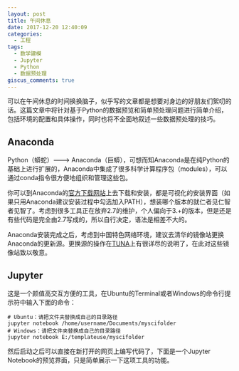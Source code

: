 ```yaml
---
layout: post
title: 午间休息
date: 2017-12-20 12:40:09
categories:
  - 工程
tags:
  - 数学建模
  - Jupyter
  - Python
  - 数据预处理
giscus_comments: true
---
```


可以在午间休息的时间换换脑子，似乎写的文章都是想要对身边的好朋友们絮叨的话。这篇文章中将针对基于Python的数据预览和简单预处理问题进行简单介绍，包括环境的配置和具体操作，同时也将不全面地叙述一些数据预处理的技巧。

<!-- more -->

## Anaconda

Python（蟒蛇）---> Anaconda（巨蟒），可想而知Anaconda是在纯Python的基础上进行扩展的，Anaconda中集成了很多科学计算程序包（modules），可以通过conda指令很方便地组织和管理这些包。

你可以到Anaconda的[官方下载网站](https://www.anaconda.com/download/)上去下载和安装，都是可视化的安装界面（如果只用Anaconda建议安装过程中勾选加入PATH），想装哪个版本的就仁者见仁智者见智了。考虑到很多工具正在放弃2.7的维护，个人偏向于3.+的版本，但是还是有些代码是完全由2.7写成的，所以自行决定，语法是相差不大的。

Anaconda安装完成之后，考虑到中国特色网络环境，建议去清华的镜像站更换Anaconda的更新源。更换源的操作在[TUNA](https://mirrors.tuna.tsinghua.edu.cn/help/anaconda/)上有很详尽的说明了，在此对这些镜像站致以敬意。

## Jupyter

这是一个颜值高交互方便的工具，在Ubuntu的Terminal或者Windows的命令行提示符中输入下面的命令：

```shell
# Ubuntu：请把文件夹替换成自己的目录路径
jupyter notebook /home/username/Documents/myscifolder
# Windows：请把文件夹替换成自己的目录路径
jupyter notebook E:/templateuse/myscifolder
```

然后启动之后可以直接在新打开的网页上编写代码了，下面是一个Jupyter Notebook的预览界面，只是简单展示一下这项工具的功能。
